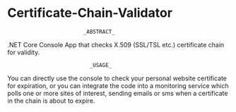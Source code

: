 # Certificate-Chain-Validator

                            _ABSTRACT_
 
.NET Core Console App that checks X.509 (SSL/TSL etc.) certificate chain for validity.

                              _USAGE_
                          
You can directly use the console to check your personal website certificate 
for expiration, or you can integrate the code into a 
monitoring service which polls one or more sites of interest,
sending emails or sms when a certificate in the chain is about to expire.
